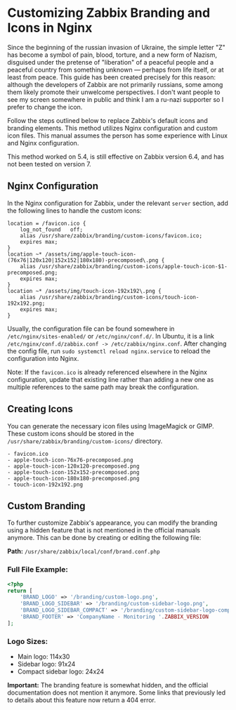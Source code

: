 # Customizing Zabbix Branding and Icons in Nginx

Since the beginning of the russian invasion of Ukraine, the simple letter "Z" has become a symbol of pain, blood, torture, and a new form of Nazism, disguised under the pretense of "liberation" of a peaceful people and a peaceful country from something unknown — perhaps from life itself, or at least from peace. This guide has been created precisely for this reason: although the developers of Zabbix are not primarily russians, some among them likely promote their unwelcome perspectives. I don't want people to see my screen somewhere in public and think I am a ru-nazi supporter so I prefer to change the icon. 

Follow the steps outlined below to replace Zabbix's default icons and branding elements. This method utilizes Nginx configuration and custom icon files. This manual assumes the person has some experience with Linux and Nginx configuration.

This method worked on 5.4, is still effective on Zabbix version 6.4, and has not been tested on version 7.

## Nginx Configuration

In the Nginx configuration for Zabbix, under the relevant `server` section, add the following lines to handle the custom icons:

```nginx
location = /favicon.ico {
    log_not_found   off;
    alias /usr/share/zabbix/branding/custom-icons/favicon.ico;
    expires max;
}
location ~* /assets/img/apple-touch-icon-(76x76|120x120|152x152|180x180)-precomposed\.png {
    alias /usr/share/zabbix/branding/custom-icons/apple-touch-icon-$1-precomposed.png;
    expires max;
}
location ~* /assets/img/touch-icon-192x192\.png {
    alias /usr/share/zabbix/branding/custom-icons/touch-icon-192x192.png;
    expires max;
}
```
Usually, the configuration file can be found somewhere in `/etc/nginx/sites-enabled/` or `/etc/nginx/conf.d/`. In Ubuntu, it is a link `/etc/nginx/conf.d/zabbix.conf -> /etc/zabbix/nginx.conf`.
After changing the config file, run `sudo systemctl reload nginx.service` to reload the configuration into Nginx.

Note: If the `favicon.ico` is already referenced elsewhere in the Nginx configuration, update that existing line rather than adding a new one as multiple references to the same path may break the configuration.

## Creating Icons

You can generate the necessary icon files using ImageMagick or GIMP. These custom icons should be stored in the `/usr/share/zabbix/branding/custom-icons/` directory.

```
- favicon.ico
- apple-touch-icon-76x76-precomposed.png
- apple-touch-icon-120x120-precomposed.png
- apple-touch-icon-152x152-precomposed.png
- apple-touch-icon-180x180-precomposed.png
- touch-icon-192x192.png
```

## Custom Branding

To further customize Zabbix's appearance, you can modify the branding using a hidden feature that is not mentioned in the official manuals anymore. This can be done by creating or editing the following file:

**Path:** `/usr/share/zabbix/local/conf/brand.conf.php`

### Full File Example:

```php
<?php
return [
    'BRAND_LOGO' => '/branding/custom-logo.png',
    'BRAND_LOGO_SIDEBAR' => '/branding/custom-sidebar-logo.png',
    'BRAND_LOGO_SIDEBAR_COMPACT' => '/branding/custom-sidebar-logo-compact.png',
    'BRAND_FOOTER' => 'CompanyName - Monitoring '.ZABBIX_VERSION
];
```

### Logo Sizes:

- Main logo: 114x30
- Sidebar logo: 91x24
- Compact sidebar logo: 24x24

**Important:** The branding feature is somewhat hidden, and the official documentation does not mention it anymore. Some links that previously led to details about this feature now return a 404 error.
